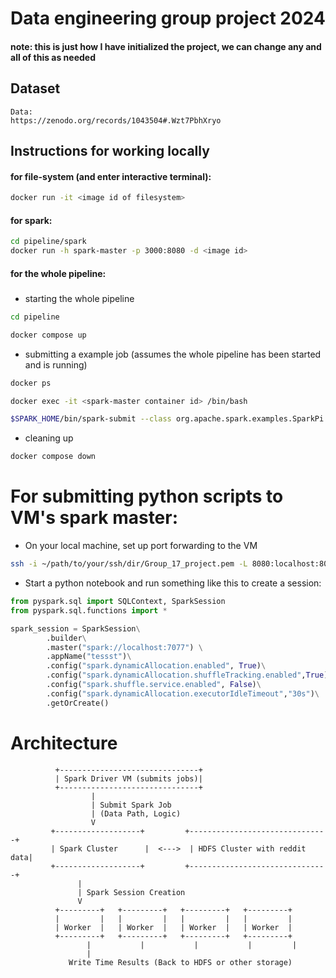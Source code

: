# Data engineering group project 2024
#### note: this is just how I have initialized the project, we can change any and all of this as needed
## Dataset
```text
Data:
https://zenodo.org/records/1043504#.Wzt7PbhXryo

```
## Instructions for working locally
#### for file-system (and enter interactive terminal):
```bash
docker run -it <image id of filesystem>
```

#### for spark:
```bash
cd pipeline/spark
docker run -h spark-master -p 3000:8080 -d <image id>
```

#### for the whole pipeline:
##### 
- starting the whole pipeline
```bash
cd pipeline

docker compose up
```
- submitting a example job (assumes the whole pipeline has been started and is running)
```bash
docker ps

docker exec -it <spark-master container id> /bin/bash

$SPARK_HOME/bin/spark-submit --class org.apache.spark.examples.SparkPi --master spark://spark-master:7077 $SPARK_HOME/examples/jars/spark-examples_2.12-3.5.1.jar
```
- cleaning up
```bash
docker compose down
```

# For submitting python scripts to VM's spark master:
- On your local machine, set up port forwarding to the VM
```bash
ssh -i ~/path/to/your/ssh/dir/Group_17_project.pem -L 8080:localhost:8080 -L 9870:localhost:9870 -L 7077:localhost:7077 -L 9000:localhost:9000 ubuntu@130.238.28.94
```
- Start a python notebook and run something like this to create a session:
```python
from pyspark.sql import SQLContext, SparkSession
from pyspark.sql.functions import *

spark_session = SparkSession\
        .builder\
        .master("spark://localhost:7077") \
        .appName("tessst")\
        .config("spark.dynamicAllocation.enabled", True)\
        .config("spark.dynamicAllocation.shuffleTracking.enabled",True)\
        .config("spark.shuffle.service.enabled", False)\
        .config("spark.dynamicAllocation.executorIdleTimeout","30s")\
        .getOrCreate()
```

# Architecture
```text
          +-------------------------------+
          | Spark Driver VM (submits jobs)|
          +-------------------------------+
                  |
                  | Submit Spark Job
                  | (Data Path, Logic)
                  V
         +-------------------+         +-------------------------------+
         | Spark Cluster      |  <--->  | HDFS Cluster with reddit data|
         +-------------------+         +-------------------------------+
               |
               | Spark Session Creation
               V
          +---------+   +---------+   +---------+   +---------+
          |         |   |         |   |         |   |         |
          | Worker  |   | Worker  |   | Worker  |   | Worker  |
          +---------+   +---------+   +---------+   +---------+
                 |           |           |           |         |
                 |
             Write Time Results (Back to HDFS or other storage)
```
